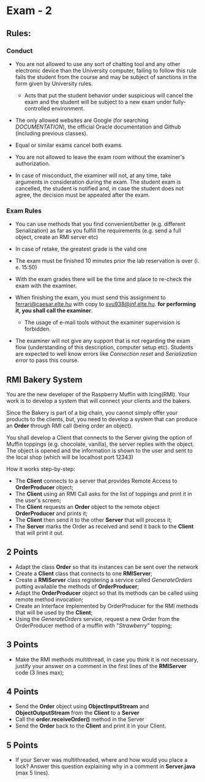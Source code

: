 # Exam - 2

## Rules:

### Conduct

* You are not allowed to use any sort of chatting tool and any other electronic device than the University computer, failing to follow this rule fails the student from the course and may be subject of sanctions in the form given by University rules.
  * Acts that put the student behavior under suspicious will cancel the exam and the student will be subject to a new exam under fully-controlled environment.

* The only allowed websites are Google (for searching *DOCUMENTATION*), the official Oracle documentation and Github (including previous classes).

* Equal or similar exams cancel both exams.

* You are not allowed to leave the exam room without the examiner's authorization.

* In case of misconduct, the examiner will not, at any time, take arguments in consideration during the exam. The student exam is cancelled, the student is notified and, in case the student does not agree, the decision must be appealed after the exam.


### Exam Rules
* You can use methods that you find convenient/better (e.g. different Serialization) as far as you fulfill the requirements (e.g. send a full object, create an RMI server etc)

* In case of retake, the greatest grade is the valid one

* The exam must be finished 10 minutes prior the lab reservation is over (i. e. 15:50)

* With the exam grades there will be the time and place to re-check the exam with the examiner.

* When finishing the exam, you must send this assignment to ferrari@caesar.elte.hu with copy to svu938@inf.elte.hu. **for performing it, you shall call the examiner**.
  * The usage of e-mail tools without the examiner supervision is forbidden.

* The examiner will not give any support that is not regarding the exam flow (understanding of this description, computer setup etc). Students are expected to well know errors like *Connection reset* and *Serialization error* to pass this course.


## RMI Bakery System

You are the new developer of the Raspberry Muffin with Icing(RMI). Your work is to develop a system that will connect your clients and the bakers.

Since the Bakery is part of a big chain, you cannot simply offer your products to the clients, but, you need to develop a system that can produce an **Order** through RMI call (being order an object).

You shall develop a Client that connects to the Server giving the option of Muffin toppings (e.g. chocolate, vanilla), the server replies with the object. The object is opened and the information is shown to the user and sent to the local shop (which will be localhost port 12343)


How it works step-by-step:
* The **Client** connects to a server that provides Remote Access to **OrderProducer** object;
* The **Client** using an RMI Call asks for the list of toppings and print it in the user's screen;
* The **Client** requests an **Order** object to the remote object **OrderProducer** and prints it;
* The **Client** then send it to the other **Server** that will process it;
* The **Server** marks the Order as received and send it back to the **Client** that will print it out.


## 2 Points

* Adapt the class **Order** so that its instances can be sent over the network
* Create a **Client** class that connects to one **RMIServer**;
* Create a **RMIServer** class registering a service called *GenerateOrders* putting available the methods of **OrderProducer**;
* Adapt the **OrderProducer** object so that its methods can be called using remote method invocation;
* Create an Interface implemented by OrderProducer for the RMI methods that will be used by the **Client**;
* Using the *GenerateOrders* service, request a new Order from the OrderProducer method of a muffin with "*Strawberry*" topping;

## 3 Points
* Make the RMI methods multithread, in case you think it is not necessary, justify your answer on a comment in the first lines of the **RMIServer** code (3 lines max);

## 4 Points
* Send the **Order** object using **ObjectInputStream** and **ObjectOutputStream** from the **Client** to a **Server**
* Call the **order.receiveOrder()** method in the Server
* Send the **Order** back to the **Client** and print it in your Client.

## 5 Points
* If your Server was multithreaded, where and how would you place a lock? Answer this question explaining why in a comment in **Server.java** (max 5 lines).
